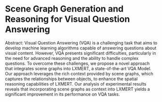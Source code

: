 # Scene Graph Generation and Reasoning for Visual Question Answering

Abstract:
Visual Question Answering (VQA) is a challenging task that aims to develop machine learning algorithms capable of answering questions about visual content. However, VQA presents significant difficulties, particularly in the need for advanced reasoning and the ability to handle complex questions. To overcome these challenges, we propose a novel approach that integrates scene graphs into LXMERT, a state-of-the-art VQA Model. Our approach leverages the rich context provided by scene graphs, which captures the relationships between objects, to enhance the spatial reasoning capabilities of LXMERT. Our analysis of experimental results reveals that incorporating scene graphs as context into LXMERT yields a significant improvement in its performance on VQA tasks.
